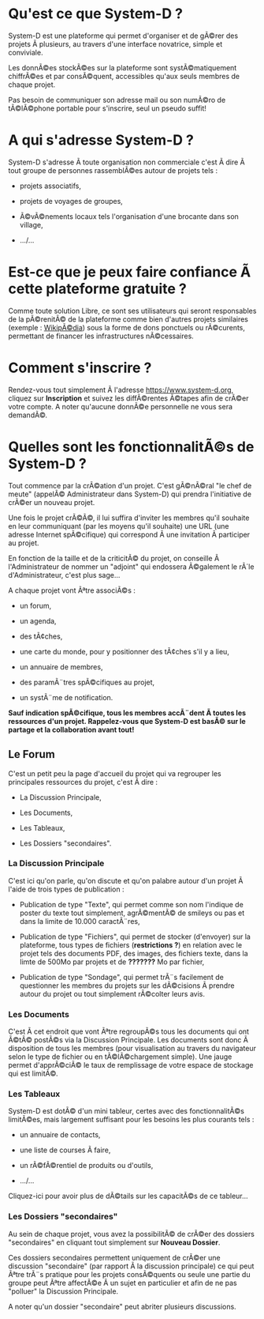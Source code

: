 # Qu'est ce que System-D ?

System-D est une plateforme qui permet d'organiser et de gÃ©rer des projets Ã  plusieurs, au travers d'une interface novatrice, simple et conviviale.

Les donnÃ©es stockÃ©es sur la plateforme sont systÃ©matiquement chiffrÃ©es et par consÃ©quent, accessibles qu'aux seuls membres de chaque projet.

Pas besoin de communiquer son adresse mail ou son numÃ©ro de tÃ©lÃ©phone portable pour s'inscrire, seul un pseudo suffit!

# A qui s'adresse System-D ?

System-D s'adresse Ã  toute organisation non commerciale c'est Ã  dire Ã  tout groupe de personnes rassemblÃ©es autour de projets tels :

- projets associatifs,

- projets de voyages de groupes,

- Ã©vÃ©nements locaux tels l'organisation d'une brocante dans son village,

- .../...

# Est-ce que je peux faire confiance Ã  cette plateforme gratuite ?

Comme toute solution Libre, ce sont ses utilisateurs qui seront responsables de la pÃ©renitÃ© de la plateforme comme bien d'autres projets similaires (exemple : [WikipÃ©dia](https://fr.wikipedia.org)) sous la forme de dons ponctuels ou rÃ©curents, permettant de financer les infrastructures nÃ©cessaires.

# Comment s'inscrire ?

Rendez-vous tout simplement Ã  l'adresse https://www.system-d.org, cliquez sur **Inscription** et suivez les diffÃ©rentes Ã©tapes afin de crÃ©er votre compte. A noter qu'aucune donnÃ©e personnelle ne vous sera demandÃ©.

# Quelles sont les fonctionnalitÃ©s de System-D ?

Tout commence par la crÃ©ation d'un projet. C'est gÃ©nÃ©ral "le chef de meute" (appelÃ© Administrateur dans System-D) qui prendra l'initiative de crÃ©er un nouveau projet. 

Une fois le projet crÃ©Ã©, il lui suffira d'inviter les membres qu'il souhaite en leur communiquant (par les moyens qu'il souhaite) une URL (une adresse Internet spÃ©cifique) qui correspond Ã  une invitation Ã  participer au projet.

En fonction de la taille et de la criticitÃ© du projet, on conseille Ã  l'Administrateur de nommer un "adjoint" qui endossera Ã©galement le rÃ´le d'Administrateur, c'est plus sage...

A chaque projet vont Ãªtre associÃ©s :

- un forum,

- un agenda,

- des tÃ¢ches,

- une carte du monde, pour y positionner des tÃ¢ches s'il y a lieu,

- un annuaire de membres,

- des paramÃ¨tres spÃ©cifiques au projet,

- un systÃ¨me de notification.

**Sauf indication spÃ©cifique, tous les membres accÃ¨dent Ã  toutes les ressources d'un projet. Rappelez-vous que System-D est basÃ© sur le partage et la collaboration avant tout!**

## Le Forum

C'est un petit peu la page d'accueil du projet qui va regrouper les principales ressources du projet, c'est Ã  dire :

- La Discussion Principale,

- Les Documents,

- Les Tableaux,

- Les Dossiers "secondaires".

### La Discussion Principale

C'est ici qu'on parle, qu'on discute et qu'on palabre autour d'un projet Ã  l'aide de trois types de publication :

- Publication de type "Texte", qui permet comme son nom l'indique de poster du texte tout simplement, agrÃ©mentÃ© de smileys ou pas et dans la limite de 10.000 caractÃ¨res,

- Publication de type "Fichiers", qui permet de stocker (d'envoyer) sur la plateforme, tous types de fichiers (**restrictions ?**) en relation avec le projet tels des documents PDF, des images, des fichiers texte, dans la limte de 500Mo par projets et de **???????** Mo par fichier,

- Publication de type "Sondage", qui permet trÃ¨s facilement de questionner les membres du projets sur les dÃ©cisions Ã  prendre autour du projet ou tout simplement rÃ©colter leurs avis.

### Les Documents

C'est Ã  cet endroit que vont Ãªtre regroupÃ©s tous les documents qui ont Ã©tÃ© postÃ©s via la Discussion Principale. Les documents sont donc Ã  disposition de tous les membres (pour visualisation au travers du navigateur selon le type de fichier ou en tÃ©lÃ©chargement simple). Une jauge permet d'apprÃ©ciÃ© le taux de remplissage de votre espace de stockage qui est limitÃ©.

### Les Tableaux

System-D est dotÃ© d'un mini tableur, certes avec des fonctionnalitÃ©s limitÃ©es, mais largement suffisant pour les besoins les plus courants tels :

- un annuaire de contacts,

- une liste de courses Ã  faire,

- un rÃ©fÃ©rentiel de produits ou d'outils,

- .../...

Cliquez-ici pour avoir plus de dÃ©tails sur les capacitÃ©s de ce tableur...

### Les Dossiers "secondaires"

Au sein de chaque projet, vous avez la possibilitÃ© de crÃ©er des dossiers "secondaires" en cliquant tout simplement sur **Nouveau Dossier**.

Ces dossiers secondaires permettent uniquement de crÃ©er une discussion "secondaire" (par rapport Ã  la discussion principale) ce qui peut Ãªtre trÃ¨s pratique pour les projets consÃ©quents ou seule une partie du groupe peut Ãªtre affectÃ©e Ã  un sujet en particulier et afin de ne pas "polluer" la Discussion Principale.

A noter qu'un dossier "secondaire" peut abriter plusieurs discussions.
